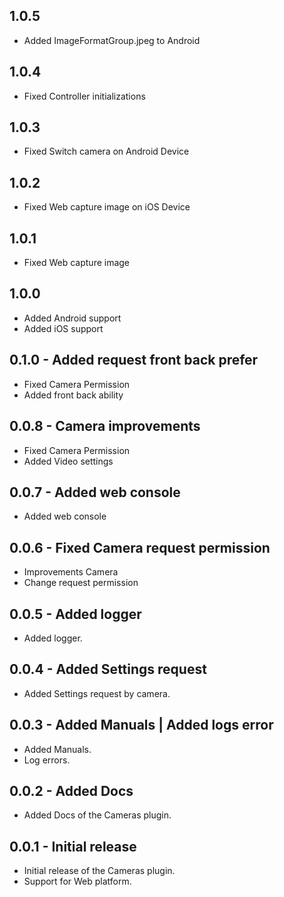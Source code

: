 ## 1.0.5

- Added ImageFormatGroup.jpeg to Android

## 1.0.4

- Fixed Controller initializations

## 1.0.3

- Fixed Switch camera on Android Device

## 1.0.2

- Fixed Web capture image on iOS Device

## 1.0.1

- Fixed Web capture image

## 1.0.0

- Added Android support
- Added iOS support

## 0.1.0 - Added request front back prefer

- Fixed Camera Permission
- Added front back ability

## 0.0.8 - Camera improvements

- Fixed Camera Permission
- Added Video settings

## 0.0.7 - Added web console

- Added web console

## 0.0.6 - Fixed Camera request permission

- Improvements Camera
- Change request permission

## 0.0.5 - Added logger

- Added logger.

## 0.0.4 - Added Settings request

- Added Settings request by camera.

## 0.0.3 - Added Manuals | Added logs error

- Added Manuals.
- Log errors.

## 0.0.2 - Added Docs

- Added Docs of the Cameras plugin.

## 0.0.1 - Initial release

- Initial release of the Cameras plugin.
- Support for Web platform.
